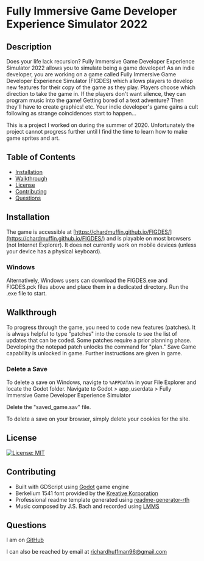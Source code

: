 # Fully Immersive Game Developer Experience Simulator 2022
## Description
Does your life lack recursion? Fully Immersive Game Developer Experience Simulator 2022 allows you to simulate being a game developer! As an indie developer, you are working on a game called Fully Immersive Game Developer Experience Simulator (FIGDES) which allows players to develop new features for their copy of the game as they play. Players choose which direction to take the game in. If the players don't want silence, they can program music into the game! Getting bored of a text adventure? Then they'll have to create graphics! etc. Your indie developer's game gains a cult following as strange coincidences start to happen...
 
 
This is a project I worked on during the summer of 2020. Unfortunately the project cannot progress further until I find the time to learn how to make game sprites and art.

## Table of Contents

- [Installation](#installation)
- [Walkthrough](#walkthrough)
- [License](#license)
- [Contributing](#contributing)
- [Questions](#questions)

## Installation
The game is accessible at [https://chardmuffin.github.io/FIGDES/](https://chardmuffin.github.io/FIGDES/) and is playable on most browsers (not Internet Explorer). It does not currently work on mobile devices (unless your device has a physical keyboard).

### Windows
Alternatively, Windows users can download the FIGDES.exe and FIGDES.pck files above and place them in a dedicated directory. Run the .exe file to start.

## Walkthrough
To progress through the game, you need to code new features (patches). It is always helpful to type "patches" into the console to see the list of updates that can be coded.
Some patches require a prior planning phase. Developing the notepad patch unlocks the command for "plan."
Save Game capability is unlocked in game.
Further instructions are given in game.

### Delete a Save
To delete a save on Windows, navigte to ```%APPDATA%``` in your File Explorer and locate the Godot folder.
Navigate to Godot > app_userdata > Fully Immersive Game Developer Experience Simulator

Delete the "saved_game.sav" file.

To delete a save on your browser, simply delete your cookies for the site.

## License

[![License: MIT](https://img.shields.io/badge/License-MIT-yellow.svg)](https://opensource.org/licenses/MIT)

## Contributing

* Built with GDScript using [Godot](https://godotengine.org/) game engine
* Berkelium 1541 font provided by the [Kreative Korporation](https://www.kreativekorp.com/software/fonts/FreeLicense.txt)
* Professional readme template generated using [readme-generator-rth](https://github.com/chardmuffin/readme-generator-rth)
* Music composed by J.S. Bach and recorded using [LMMS](https://lmms.io/)

## Questions

I am on [GitHub](https://github.com/chardmuffin)

I can also be reached by email at [richardhuffman96@gmail.com](mailto:richardhuffman96@gmail.com)
